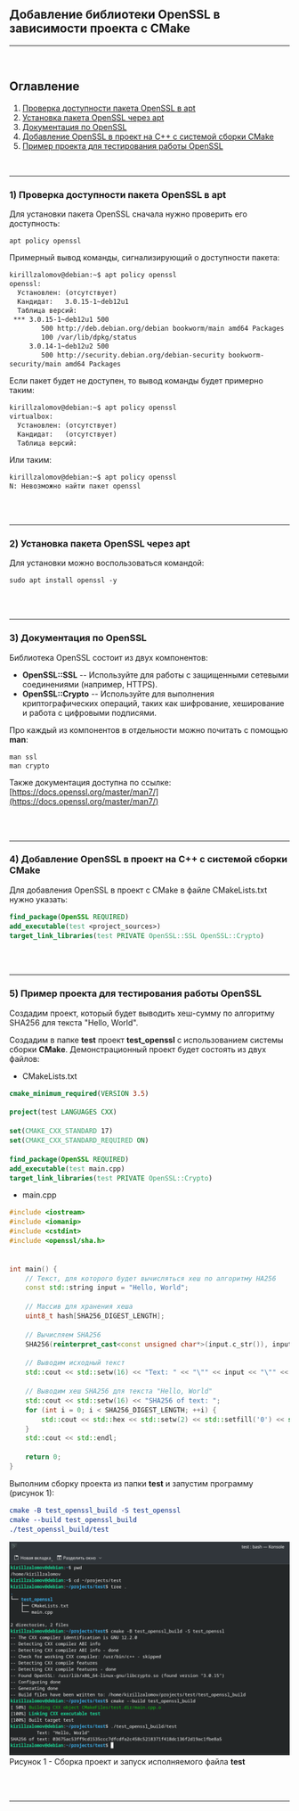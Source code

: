 ## Добавление библиотеки OpenSSL в зависимости проекта с CMake  

---

<br>  

## Оглавление

1. [Проверка доступности пакета OpenSSL в apt](#сhapter_1)
2. [Установка пакета OpenSSL через apt](#сhapter_2)
3. [Документация по OpenSSL](#сhapter_3)
4. [Добавление OpenSSL в проект на C++ с системой сборки CMake](#сhapter_4)
5. [Пример проекта для тестирования работы OpenSSL](#сhapter_5)
<br>  

---

<a name="сhapter_1"></a> 
### 1) Проверка доступности пакета OpenSSL в apt

Для установки пакета OpenSSL сначала нужно проверить его доступность:

```console
apt policy openssl
```

Примерный вывод команды, сигнализирующий о доступности пакета:

```console
kirillzalomov@debian:~$ apt policy openssl
openssl:
  Установлен: (отсутствует)
  Кандидат:   3.0.15-1~deb12u1
  Таблица версий:
 *** 3.0.15-1~deb12u1 500
        500 http://deb.debian.org/debian bookworm/main amd64 Packages
        100 /var/lib/dpkg/status
     3.0.14-1~deb12u2 500
        500 http://security.debian.org/debian-security bookworm-security/main amd64 Packages

```

Если пакет будет не доступен, то вывод команды будет примерно таким:

```console
kirillzalomov@debian:~$ apt policy openssl
virtualbox:
  Установлен: (отсутствует)
  Кандидат:   (отсутствует)
  Таблица версий:
```

Или таким:

```console
kirillzalomov@debian:~$ apt policy openssl
N: Невозможно найти пакет openssl
```

<br>  
<br>  

---

<a name="сhapter_2"></a>
### 2) Установка пакета OpenSSL через apt  

Для установки можно воспользоваться командой:

```console
sudo apt install openssl -y
```

<br>  
<br>  

---

<a name="сhapter_3"></a>
### 3) Документация по OpenSSL  

Библиотека OpenSSL состоит из двух компонентов:  
* __OpenSSL::SSL__ -- Используйте для работы с защищенными сетевыми соединениями (например, HTTPS).  
* __OpenSSL::Crypto__ -- Используйте для выполнения криптографических операций, таких как шифрование, хеширование и работа с цифровыми подписями.  

Про каждый из компонентов в отдельности можно почитать с помощью __man__:

```console
man ssl
man crypto
```

Также документация доступна по ссылке: [https://docs.openssl.org/master/man7/](https://docs.openssl.org/master/man7/)

<br>  
<br>  

---

<a name="сhapter_4"></a>
### 4) Добавление OpenSSL в проект на C++ с системой сборки CMake  

Для добавления OpenSSL в проект с CMake в файле CMakeLists.txt нужно указать:  

```cmake
find_package(OpenSSL REQUIRED)
add_executable(test <project_sources>)
target_link_libraries(test PRIVATE OpenSSL::SSL OpenSSL::Crypto)
```

<br>  
<br>  

---

<a name="сhapter_5"></a>
### 5) Пример проекта для тестирования работы OpenSSL  

Создадим проект, который будет выводить хеш-сумму по алгоритму SHA256 для текста "Hello, World".  

Создадим в папке __test__ проект __test_openssl__ c использованием системы сборки __CMake__. Демонстрационный проект будет состоять из двух файлов:  

* CMakeLists.txt

```cmake
cmake_minimum_required(VERSION 3.5)

project(test LANGUAGES CXX)

set(CMAKE_CXX_STANDARD 17)
set(CMAKE_CXX_STANDARD_REQUIRED ON)

find_package(OpenSSL REQUIRED)
add_executable(test main.cpp)
target_link_libraries(test PRIVATE OpenSSL::Crypto)
```

* main.cpp

```cpp
#include <iostream>
#include <iomanip>
#include <cstdint>
#include <openssl/sha.h>


int main() {
    // Текст, для которого будет вычисляться хеш по алгоритму HA256
    const std::string input = "Hello, World";

    // Массив для хранения хеша
    uint8_t hash[SHA256_DIGEST_LENGTH];

    // Вычисляем SHA256
    SHA256(reinterpret_cast<const unsigned char*>(input.c_str()), input.size(), hash);

    // Выводим исходный текст
    std::cout << std::setw(16) << "Text: " << "\"" << input << "\"" << std::endl;

    // Выводим хеш SHA256 для текста "Hello, World"
    std::cout << std::setw(16) << "SHA256 of text: ";
    for (int i = 0; i < SHA256_DIGEST_LENGTH; ++i) {
        std::cout << std::hex << std::setw(2) << std::setfill('0') << static_cast<int>(hash[i]);
    }
    std::cout << std::endl;

    return 0;
}
```

Выполним сборку проекта из папки __test__ и запустим программу (рисунок 1):

```cmake
cmake -B test_openssl_build -S test_openssl
cmake --build test_openssl_build
./test_openssl_build/test
```

![Сборка проект и запуск исполняемого файла __test__](images/1.png)
Рисунок 1 - Сборка проект и запуск исполняемого файла __test__  

<br>  
<br>  

---
